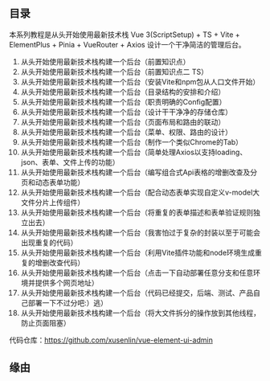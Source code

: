 ## 目录

本系列教程是从头开始使用最新技术栈 Vue 3(ScriptSetup) + TS + Vite + ElementPlus + Pinia + VueRouter + Axios 设计一个干净简洁的管理后台。

<ol>
    <li>从头开始使用最新技术栈构建一个后台（前置知识点）</li>
    <li>从头开始使用最新技术栈构建一个后台（前置知识点二 TS）</li>
    <li>从头开始使用最新技术栈构建一个后台（安装Vite和npm包从人口文件开始）</li>
  	<li>从头开始使用最新技术栈构建一个后台（目录结构的安排和介绍）</li>
    <li>从头开始使用最新技术栈构建一个后台（职责明确的Config配置）</li>
    <li>从头开始使用最新技术栈构建一个后台（设计干干净净的存储仓库）</li>
    <li>从头开始使用最新技术栈构建一个后台（页面布局和路由的联动）</li>
    <li>从头开始使用最新技术栈构建一个后台（菜单、权限、路由的设计）</li>
    <li>从头开始使用最新技术栈构建一个后台（制作一个类似Chrome的Tab）</li>
    <li>从头开始使用最新技术栈构建一个后台（简单处理Axios以支持loading、json、表单、文件上传的功能）</li>
    <li>从头开始使用最新技术栈构建一个后台（编写组合式Api表格的增删改查及分页和动态表单功能）</li>
  	<li>从头开始使用最新技术栈构建一个后台（配合动态表单实现自定义v-model大文件分片上传组件）</li>
  	<li>从头开始使用最新技术栈构建一个后台（将重复的表单描述和表单验证规则独立出去）</li>
    <li>从头开始使用最新技术栈构建一个后台（我害怕过于复杂的封装以至于可能会出现重复的代码）</li>
    <li>从头开始使用最新技术栈构建一个后台（利用Vite插件功能和node环境生成重复的增删改查代码）</li>
    <li>从头开始使用最新技术栈构建一个后台（点击一下自动部署任意分支和任意环境并提供多个网页地址）</li>
  	<li>从头开始使用最新技术栈构建一个后台（代码已经提交，后端、测试、产品自己部署一下不过分吧:）逃）</li>
  	<li>从头开始使用最新技术栈构建一个后台（将大文件拆分的操作放到其他线程，防止页面阻塞）</li>
</ol>

代码仓库：https://github.com/xusenlin/vue-element-ui-admin

## 缘由

